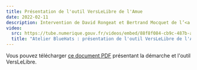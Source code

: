 ```yaml
---
title: Présentation de l'outil VersLeLibre de l'Amue
date: 2022-02-11
description: Intervention de David Rongeat et Bertrand Mocquet de l’<a href="https://www.amue.fr" target="_blank">Amue</a> qui présentent l'outil méthodologique, VersLeLibre, qui permet des autoévaluations de solutions numériques pour prévoir l’ouverture de leur code
video:
  src: https://tube.numerique.gouv.fr/videos/embed/88f8f084-cb9c-487b-a54e-876b5d01162d
  title: "Atelier BlueHats : présentation de l'outil VersLeLibre de l'Amue"
---
```


Vous pouvez télécharger [ce document PDF](https://data.amue.fr/ressources/VersLeLibre_UnOutilDAideALaDecisionAAllerVersLeLibre_VersionFinale_V2-CCBYSA.pdf) présentant la démarche et l'outil VersLeLibre.
